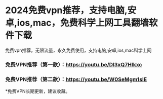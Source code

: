 # 2024免费vpn推荐，支持电脑,安卓,ios,mac，免费科学上网工具翻墙软件下载
免费vpn推荐，无限流量，永久免费使用，支持电脑,安卓,ios,mac科学上网

### 免费VPN推荐（第一款）：https://youtu.be/DI3xQ7HIkxc
### 免费VPN推荐（第二款）：https://youtu.be/W0SeMgm1slE

*免费VPN长期更新，建议收藏。
